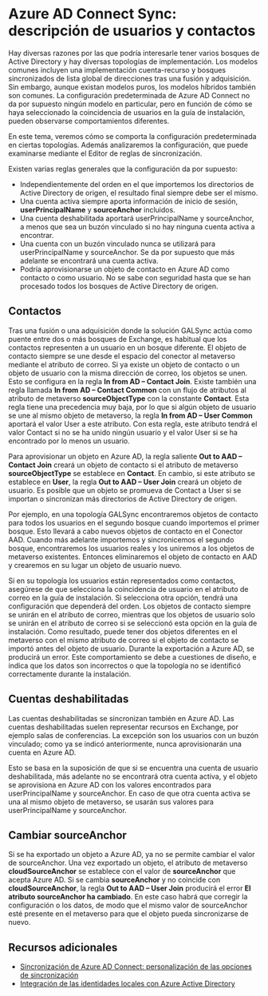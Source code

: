 <properties
	pageTitle="Sincronización de Azure AD Connect: descripción de usuarios y contactos | Microsoft Azure"
	description="Explica los usuarios y los contactos en Azure AD Connect Sync."
	services="active-directory"
	documentationCenter=""
	authors="markusvi"
	manager="stevenpo"
	editor=""/>

<tags
	ms.service="active-directory"
	ms.workload="identity"
	ms.tgt_pltfrm="na"
	ms.devlang="na"
	ms.topic="article"
	ms.date="02/16/2016"
	ms.author="markusvi;andkjell"/>


# Azure AD Connect Sync: descripción de usuarios y contactos

Hay diversas razones por las que podría interesarle tener varios bosques de Active Directory y hay diversas topologías de implementación. Los modelos comunes incluyen una implementación cuenta-recurso y bosques sincronizados de lista global de direcciones tras una fusión y adquisición. Sin embargo, aunque existan modelos puros, los modelos híbridos también son comunes. La configuración predeterminada de Azure AD Connect no da por supuesto ningún modelo en particular, pero en función de cómo se haya seleccionado la coincidencia de usuarios en la guía de instalación, pueden observarse comportamientos diferentes.

En este tema, veremos cómo se comporta la configuración predeterminada en ciertas topologías. Además analizaremos la configuración, que puede examinarse mediante el Editor de reglas de sincronización.

Existen varias reglas generales que la configuración da por supuesto:

- Independientemente del orden en el que importemos los directorios de Active Directory de origen, el resultado final siempre debe ser el mismo.
- Una cuenta activa siempre aporta información de inicio de sesión, **userPrincipalName** y **sourceAnchor** incluidos.
- Una cuenta deshabilitada aportará userPrincipalName y sourceAnchor, a menos que sea un buzón vinculado si no hay ninguna cuenta activa a encontrar.
- Una cuenta con un buzón vinculado nunca se utilizará para userPrincipalName y sourceAnchor. Se da por supuesto que más adelante se encontrará una cuenta activa.
- Podría aprovisionarse un objeto de contacto en Azure AD como contacto o como usuario. No se sabe con seguridad hasta que se han procesado todos los bosques de Active Directory de origen.

## Contactos

Tras una fusión o una adquisición donde la solución GALSync actúa como puente entre dos o más bosques de Exchange, es habitual que los contactos representen a un usuario en un bosque diferente. El objeto de contacto siempre se une desde el espacio del conector al metaverso mediante el atributo de correo. Si ya existe un objeto de contacto o un objeto de usuario con la misma dirección de correo, los objetos se unen. Esto se configura en la regla **In from AD – Contact Join**. Existe también una regla llamada **In from AD – Contact Common** con un flujo de atributos al atributo de metaverso **sourceObjectType** con la constante **Contact**. Esta regla tiene una precedencia muy baja, por lo que si algún objeto de usuario se une al mismo objeto de metaverso, la regla **In from AD – User Common** aportará el valor User a este atributo. Con esta regla, este atributo tendrá el valor Contact si no se ha unido ningún usuario y el valor User si se ha encontrado por lo menos un usuario.

Para aprovisionar un objeto en Azure AD, la regla saliente **Out to AAD – Contact Join** creará un objeto de contacto si el atributo de metaverso **sourceObjectType** se establece en **Contact**. En cambio, si este atributo se establece en **User**, la regla **Out to AAD – User Join** creará un objeto de usuario. Es posible que un objeto se promueva de Contact a User si se importan o sincronizan más directorios de Active Directory de origen.

Por ejemplo, en una topología GALSync encontraremos objetos de contacto para todos los usuarios en el segundo bosque cuando importemos el primer bosque. Esto llevará a cabo nuevos objetos de contacto en el Conector AAD. Cuando más adelante importemos y sincronicemos el segundo bosque, encontraremos los usuarios reales y los uniremos a los objetos de metaverso existentes. Entonces eliminaremos el objeto de contacto en AAD y crearemos en su lugar un objeto de usuario nuevo.

Si en su topología los usuarios están representados como contactos, asegúrese de que selecciona la coincidencia de usuario en el atributo de correo en la guía de instalación. Si selecciona otra opción, tendrá una configuración que dependerá del orden. Los objetos de contacto siempre se unirán en el atributo de correo, mientras que los objetos de usuario solo se unirán en el atributo de correo si se seleccionó esta opción en la guía de instalación. Como resultado, puede tener dos objetos diferentes en el metaverso con el mismo atributo de correo si el objeto de contacto se importó antes del objeto de usuario. Durante la exportación a Azure AD, se producirá un error. Este comportamiento se debe a cuestiones de diseño, e indica que los datos son incorrectos o que la topología no se identificó correctamente durante la instalación.

## Cuentas deshabilitadas

Las cuentas deshabilitadas se sincronizan también en Azure AD. Las cuentas deshabilitadas suelen representar recursos en Exchange, por ejemplo salas de conferencias. La excepción son los usuarios con un buzón vinculado; como ya se indicó anteriormente, nunca aprovisionarán una cuenta en Azure AD.

Esto se basa en la suposición de que si se encuentra una cuenta de usuario deshabilitada, más adelante no se encontrará otra cuenta activa, y el objeto se aprovisiona en Azure AD con los valores encontrados para userPrincipalName y sourceAnchor. En caso de que otra cuenta activa se una al mismo objeto de metaverso, se usarán sus valores para userPrincipalName y sourceAnchor.

## Cambiar sourceAnchor

Si se ha exportado un objeto a Azure AD, ya no se permite cambiar el valor de sourceAnchor. Una vez exportado un objeto, el atributo de metaverso **cloudSourceAnchor** se establece con el valor de **sourceAnchor** que acepta Azure AD. Si se cambia **sourceAnchor** y no coincide con **cloudSourceAnchor**, la regla **Out to AAD – User Join** producirá el error **El atributo sourceAnchor ha cambiado**. En este caso habrá que corregir la configuración o los datos, de modo que el mismo valor de sourceAnchor esté presente en el metaverso para que el objeto pueda sincronizarse de nuevo.

## Recursos adicionales

* [Sincronización de Azure AD Connect: personalización de las opciones de sincronización](active-directory-aadconnectsync-whatis.md)
* [Integración de las identidades locales con Azure Active Directory](active-directory-aadconnect.md)

<!---HONumber=AcomDC_0218_2016-->